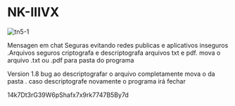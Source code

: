# NK-IIIVX



![tn5-1](https://user-images.githubusercontent.com/101123260/157132563-4187bb56-c734-4a25-9f72-7c909161d53f.png)




Mensagen em chat Seguras evitando redes publicas e aplicativos inseguros .Arquivos seguros criptografa e descriptografa arquivos txt e pdf. mova o arquivo .txt ou .pdf para pasta do  programa


Version 1.8 bug ao descriptografar o arquivo completamente  mova o da pasta . caso descriptografe novamente o programa irá fechar


14k7Dt3rG39W6pShafx7x9rk7747B5By7d














